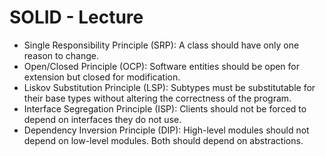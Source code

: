 # SOLID - Lecture

* Single Responsibility Principle (SRP): A class should have only one reason to change.
* Open/Closed Principle (OCP): Software entities should be open for extension but closed for modification.
* Liskov Substitution Principle (LSP): Subtypes must be substitutable for their base types without altering the correctness of the program.
* Interface Segregation Principle (ISP): Clients should not be forced to depend on interfaces they do not use.
* Dependency Inversion Principle (DIP): High-level modules should not depend on low-level modules. Both should depend on abstractions.
